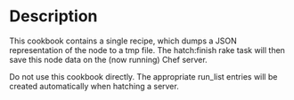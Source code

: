 Description
===========

This cookbook contains a single recipe, which dumps a JSON representation 
of the node to a tmp file. The hatch:finish rake task will then save this 
node data on the (now running) Chef server.

Do not use this cookbook directly. The appropriate run_list entries will
be created automatically when hatching a server.
